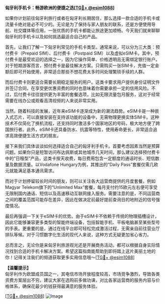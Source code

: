 **匈牙利手机卡：畅游欧洲的便捷之选[[TG💪+ @esim1088](https://t.me/s/esim1088)]**

如果你计划前往匈牙利旅行或者在匈牙利长期居住，那么选择一款合适的手机卡或流量卡绝对是必不可少的。无论是为了保持与家人朋友的联系，还是方便使用导航、社交媒体等应用，一张优质的手机卡都能让旅途更加顺畅。今天我们就来聊聊匈牙利的手机卡以及如何挑选最适合自己的产品。

首先，让我们了解一下匈牙利常见的手机卡类型。通常来说，可以分为三大类：预付费卡（Prepaid SIM）、后付费卡（Postpaid SIM）以及虚拟eSIM卡。其中，预付费卡是最受欢迎的选择之一，因为它操作简单、价格透明且无需绑定银行账户。对于短期游客而言，预付费卡是最佳解决方案。只需购买一张SIM卡，充值一定金额后即可开始使用，非常适合那些不想花费太多时间处理繁琐手续的人群。

而后付费卡则更适合需要长期稳定服务的用户。这类卡要求用户提供身份证明文件并签订合同，在享受更优惠资费的同时也意味着你需要承担一定的信用风险。不过，后付费卡往往提供更为丰富的套餐选项，比如无限流量包月服务，这对于经常需要在线办公或观看高清视频的人来说非常实用。

当然，随着科技的发展，近年来eSIM卡逐渐成为新的潮流趋势。eSIM卡是一种嵌入式芯片，可以直接安装在支持该功能的设备中，无需物理更换实体SIM卡。这种技术不仅简化了换机流程，还支持同时激活多个国家地区的号码，极大地方便了跨国旅行者。此外，eSIM卡还具备防水、抗震等特性，使用寿命更长，非常适合追求高效便捷生活方式的朋友。

接下来我们具体谈谈如何选择适合自己的匈牙利手机卡。首要考虑因素当然是预算问题。如果你只是短暂访问布达佩斯或其他城市几天时间，那么建议选择预付费卡中的“日租型”产品，这类卡按天收费，每日费用包含一定额度的通话时长、短信数量及数据流量。以Vodafone Hungary为例，其推出的“Daily Pass”套餐仅需几欧元就能满足基本通讯需求。

而对于计划停留较长时间的朋友，则可以关注各大运营商提供的月度套餐。例如Magyar Telekom旗下的“Unlimited Max”套餐，每月支付约15欧元左右便可享受无限制国内通话、短信以及高速移动互联网接入服务。需要注意的是，不同运营商之间的覆盖范围可能存在差异，因此在做决定前最好提前查询目的地附近的信号强度情况。

最后再强调一下关于eSIM卡的优势。由于eSIM卡不依赖于传统的物理插槽设计，因此它能够兼容更多类型的智能终端设备，包括智能手机、平板电脑甚至某些型号的手表。更重要的是，通过在线平台即可轻松完成激活过程，无需亲自前往营业厅排队等候。对于习惯数字化生活的现代人来说，这种方式无疑更加省心省力。

总而言之，无论你是来匈牙利旅游观光还是开展商务活动，都可以根据自身实际情况找到合适的手机卡解决方案。希望这篇指南能帮助到即将踏上这片美丽土地的你！记得关注我们的频道获取更多实用信息哦～[[TG💪+ @esim1088](https://t.me/s/esim1088)]

**【温馨提示】**  
匈牙利作为欧盟成员国之一，其电信市场开放程度较高，市场竞争激烈，导致各类资费方案层出不穷。建议大家在选购前多做功课，对比各家运营商的服务内容与价格体系，确保花最少的钱获得最满意的服务体验。  

[[TG💪+ @esim1088](https://t.me/s/esim1088)] ![Image](https://i.postimg.cc/4NQfJmqS/Snipaste-2025-05-13-00-14-12.png)